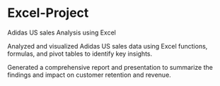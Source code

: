 # Excel-Project

Adidas US sales Analysis using Excel

Analyzed and visualized Adidas US sales data using Excel functions, formulas, and pivot tables to identify key insights.

Generated a comprehensive report and presentation to summarize the findings and impact on customer retention and revenue.
